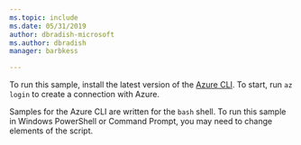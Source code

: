 ```yaml
---
ms.topic: include
ms.date: 05/31/2019
author: dbradish-microsoft
ms.author: dbradish
manager: barbkess

---
```

To run this sample, install the latest version of the [Azure CLI](/cli/azure/install-azure-cli). To start, run `az login` to create a connection with Azure.

Samples for the Azure CLI are written for the `bash` shell. To run this sample in Windows PowerShell or Command Prompt, you may need to change
elements of the script.

